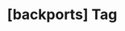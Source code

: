 ---
article_id: 0
description: List of articles under [backports] tag.
image: http://huntingbears.com.ve/static/img/site/mstile-310x310.png
layout: tag
slug: backports
title: '[backports] Tag'
---